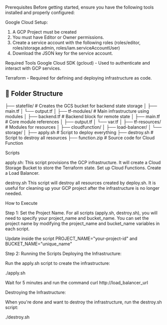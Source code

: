 Prerequisites
Before getting started, ensure you have the following tools installed and properly configured:

Google Cloud Setup:
 1. A GCP Project must be created
 2. You must have Editor or Owner permissions.
 3. Create a service account with the following roles (roles/editor, roles/storage.admin, roles/iam.serviceAccountUser)
 4. Download the JSON key for the service account.

Required Tools
Google Cloud SDK (gcloud) - Used to authenticate and interact with GCP services.

Terraform - Required for defining and deploying infrastructure as code.

## 📁 Folder Structure

├── statefile/ # Creates the GCS bucket for backend state storage
│ ├── main.tf
│ └── output.tf
│
├── tf-modules/ # Main infrastructure using modules
│ ├── backend.tf # Backend block for remote state
│ ├── main.tf # Core module references
│ ├── output.tf
│ └── var.tf
│
├── tf-resources/ # Modules for resources
│ ├── cloudfunction/
│ ├── load-balancer/
│ └── storage/
│
├── apply.sh # Script to deploy everything
├── destroy.sh # Script to destroy all resources
├── function.zip # Source code for Cloud Function

Scripts

apply.sh: This script provisions the GCP infrastructure. It will create a Cloud Storage Bucket to store the Terraform state. Set up Cloud Functions. Create a Load Balancer.

destroy.sh This script will destroy all resources created by deploy.sh. It is useful for cleaning up your GCP project after the infrastructure is no longer needed.

How to Execute

Step 1: Set the Project Name. For all scripts (apply.sh, destroy.sh), you will need to specify your project_name and bucket_name. You can set the project name by modifying the project_name and bucket_name variables in each script.

Update inside the script PROJECT_NAME="your-project-id" and BUCKET_NAME="unique_name"

Step 2: Running the Scripts Deploying the Infrastructure:

Run the apply.sh script to create the infrastructure:

./apply.sh

Wait for 5 minutes and run the command curl http://load_balancer_url

Destroying the Infrastructure:

When you're done and want to destroy the infrastructure, run the destroy.sh script:

./destroy.sh
